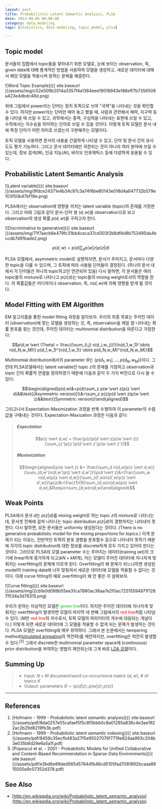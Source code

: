 ```yaml
---
layout: post
title: Probabilistic Latent Semantic Analysis, PLSA
date: 2013-08-05 00:00:00
category: data_modeling
tags: [statistics, data modeling, topic_model, plsa]

---
```


## Topic model

문서들의 집합에서 topic들을 찾아내기 위한 모델로, 눈에 보이는 observation, 즉, given data에 대해 통계적인 방법을 사용하여 모델을 생성하고, 새로운 데이터에 대해서 해당 모델을 적용시켜 원하는 문제를 해결한다.

![Word Topic Example]({{ site.baseurl }}/assets/img/c52e509b2014a3357f4a1364eee19018943e188eff7b7356508a423e4dbdc48d.png)

위에 그림에서 power라는 단어는 정치 토픽으로 쓰여 "국력"을 나타내는 것을 확인할 수 있다. 하지만 power라는 단어만 떼어 놓고 봤을 때, 사람과 관련해서 체력, 지구력 등을 나타낼 때 쓰일 수 있고, 과학에서는 중력, 구심력을 나타내는 표현에 쓰일 수 있고, 수학에서는 지수승을 의미하는 단어로 쓰일 수 있을 것이다. 이렇게 토픽 모델은 문서 내에 특정 단어가 어떤 의미로 쓰였는지 구분해주는 모델이다.

토픽 모델을 사용하면 문서의 내용을 간결하게 나타낼 수 있고, 단어 및 문서 간의 유사도도 평가 가능하다. 그리고 문서 데이터에만 국한되는 것이 아니라 여러 분야에 쓰일 수 있는데, 정보 검색(IR), 인공 지능(AI), 바이오 인포메틱스 등에 다양하게 응용될 수 있다.

## Probabilistic Latent Semantic Analysis

![Latent variable]({{ site.baseurl }}/assets/img/9fdce24371e4b34c97c3a74f6be80143e018d4a647732b579e103f50b47bf19e.png)

PLSA에서는 observation에 영향을 끼치는 latent variable (topic)의 존재를 가정한다. 그리고 아래 그림과 같이 문서-단어 쌍 $(d,w)$을 observation으로 보고 observation의 생성 확률 $p(d,w)$을 구하고자 한다.

![Discriminative to generative]({{ site.baseurl }}/assets/img/71f7aecb6e479fc31bb4ceca37cd303f2b8df4d8b753495da4bccdb7d91bade2.png)

$$p(d,w)=p(d)\sum_z p(w \vert z)p(z \vert d)$$

PLSA 모델에서, asymmetric model로 설명하자면, 문서가 주어지고, 문서마다 다양한 topic을 다룰 수 있으며, 그 토픽에 따라 사용될 단어들이 결정된다. (하나의 문서 내에서 각 단어들은 하나의 topic하고만 연관되어 있음) 다시 말하면, 각 문서들은 여러 topic들의 mixture로 나타나고 $p(z \vert d)$는 topic들의 mixing weight로서의 역할을 한다. 이 확률값들은 어디까지나 observation, 즉, $n(d,w)$에 의해 영향을 받게 될 것이다.

## Model Fitting with EM Algorithm

EM 알고리즘을 통한 model fitting 과정을 알아보자. 우리의 최종 목표는 주어진 데이터 (observation)에 맞는 모델을 생성하는 것, 즉, observation을 제일 잘 나타내는 확률 분포를 찾는 것인데, 주어진 데이터는 multinomial distribution을 따른다고 가정한다:

$$p(d,w \vert \Theta) = \frac{(\sum_{i,j} n(d_i,w_j))!}{n(d_1,w_1)! \dots n(d_N,w_M)!} p(d_1,w_1)^{n(d_1,w_1)} \dots p(d_N,w_M)^{n(d_N,w_M)}$$

Multinomial distribution에서의 parameter $\Theta$는 $\{p(d_1,w_1) , \dots, p(d_N,w_M)\}$이다. 그런데 PLSA모델에서는 latent variable인 topic $z$의 존재를 가정하고 observation과 topic 간의 확률적 연결을 정의하였기 때문에 다음과 같이 두 가지 버전으로 다시 쓸 수 있다:

$$\begin{aligned}p(d,w)&=p(d)\sum_z p(w \vert z)p(z \vert d)&&\text{(Asymmetric version)}\\&=\sum_z p(z)p(d \vert z)p(w \vert z)&&\text{(Symmetric version)}\end{aligned}$$

그리고나서 Expectation-Maximization 과정을 반복 수행하여 이 parameter의 수렴값을 구해내는 것이다. Expectation-Maxization 과정은 다음과 같다:

> ##### Expectation
>
>$$p(z \vert d,w) = \frac{p(z)p(d \vert z)p(w \vert z)}{\sum_{z'}p(z')p(d \vert z')p(w \vert z')}$$
>
> ##### Maximization
>
>$$\begin{aligned}p(w \vert z) &= \frac{\sum_d n(d,w)p(z \vert d,w)}{\sum_{d,w'}n(d,w')p(z \vert d,w')}\\p(d \vert z)&=\frac{\sum_w n(d,w)p(z \vert d,w)}{\sum_{d',w}n(d',w)p(z \vert d',w)}\\p(z)&=\frac{1}{R}\sum_{d,w}n(d,w)p(z \vert d,w),&R\equiv\sum_{d,w}n(d,w)\end{aligned}$$

## Weak Points

PLSA에서 문서 $d$는 $p(z \vert d)$를 mixing weight로 하는 topic $z$의 mixture로 나타나는데, 문서셋 전체에 걸쳐 나타나는 topic distribution $p(z \vert d)$의 경향까지는 나타내지 못한다. 다시 말하면, 모든 문서들은 uniformly 생성된다는 것이다. (There is no generative probabilistic model for the mixing proportions for topics.) 이게 문제가 되는 이유는, 전반적인 토픽의 분포 경향을 분포함수 등으로 나타내지 못하기 때문에 각각의 topic distribution에 대한 정보를 discrete하게 모두 가지고 있어야 한다는 것이다. 그러므로 PLSA의 모델 parameter 수는 주어지는 데이터(training set)의 크기에 linear하게 증가하게 되고($kN+kM$개), 이는 모델이 주어진 데이터에 지나치게 맞춰지는 overfitting의 문제에 이르게 된다. Overfitting이 왜 문제가 되느냐하면 생성된 model이 training data에 너무 맞춰져서 새로운 데이터에 모델을 적용할 수 없다는 것이다. 아래 curve fitting의 예로 overfitting이 왜 안 좋은 지 살펴보자.

![Curve fitting]({{ site.baseurl }}/assets/img/2cb1e0d089b55ee31ca7880ac36aa7e2f0ac72515594971f1287f534a3d76315.png)

우리가 원하는 이상적인 모델은 <span style="color: #00cc00;">green line</span>이다. 하지만 주어진 데이터에 지나치게 맞춰지는 overfitting이 발생하면 모델이 마지막 네 번째 그림에서의 <span style="color: #ff0000;">red line</span>처럼 나타날 수 있다. ($M$은 <span style="color: #ff0000;">red line</span>의 차수로서, 토픽 모델의 파라미터의 개수에 대응되는 개념이다.) 이렇게 되면 새로운 데이터에 그 모델을 적용할 수 없게 되는 문제가 발생하는 것이다. PLSA 모델은 overfitting에 매우 취약하다. 그래서 본 논문에서는 tempering method([simulated annealing](http://www.aistudy.com/neural/simulated_annealing.htm)의 역전략)를 제안하지만, overfitting은 여전히 발생할 수 있다.<sup>[3]</sup> 그래서 discrete한 multinomial parameter space에 (continuous) prior distribution을 부여하는 방법이 제안되는데 그게 바로 [LDA 모델](http://parkcu.com/blog/latent-dirichlet-allocation/)이다.

## Summing Up

>- Input: $N×M$ document/word co-occurrence matrix $(d,w)$, # of topics $K$
>- Output: parameters $\Theta = \{ p(d \vert z); p(w \vert z); p(z) \}$

---

## References

1. [Hofmann - 1999 - Probabilistic latent semantic analysis]({{ site.baseurl }}/assets/pdf/8da0257e55cafaef5f5c8f5bbb0c8a01285a836c4e3ae1922ac2b29d8219fb3b.pdf)
2. [Hofmann - 1999 - Probabilistic latent semantic indexing]({{ site.baseurl }}/assets/pdf/8459c35ecfb483a27f5e95027076f7719e824aa993c204b3e035b6d29e6a5a1f.pdf)
3. [Popescul et al. - 2001 - Probabilistic Models for Unified Collaborative and Content-Based Recommendation in Sparse-Data Environments]({{ site.baseurl }}/assets/pdf/e3bd6e89ded565d57844fb46cd5105fad7081892bcaaa8915000a9c07352d378.pdf)

## See Also

- [http://en.wikipedia.org/wiki/Probabilistic_latent_semantic_analysis](http://en.wikipedia.org/wiki/Probabilistic_latent_semantic_analysis)
